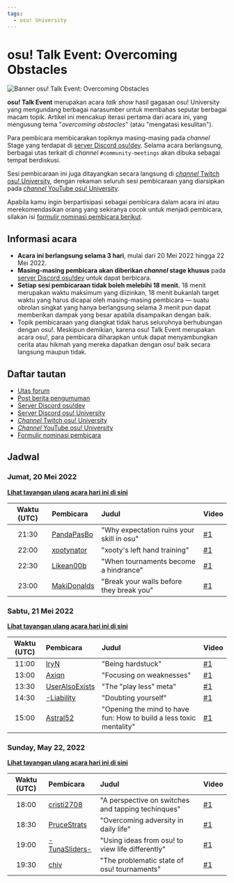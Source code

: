 ```yaml
---
tags:
  - osu! University
---
```


# osu! Talk Event: Overcoming Obstacles

![Banner osu! Talk Event: Overcoming Obstacles](/wiki/shared/news/2022-05-19-osu-talk-event-overcoming-obstacles/ote-newspost-banner.png)

**osu! Talk Event** merupakan acara *talk show* hasil gagasan osu! University yang mengundang berbagai narasumber untuk membahas seputar berbagai macam topik. Artikel ini mencakup iterasi pertama dari acara ini, yang mengusung tema "*overcoming obstacles*" (atau "mengatasi kesulitan").

Para pembicara membicarakan topiknya masing-masing pada *channel* Stage yang terdapat di [server Discord osu!dev](/wiki/Community/osu!dev_Discord_server). Selama acara berlangsung, berbagai utas terkait di *channel* `#community-meetings` akan dibuka sebagai tempat berdiskusi.

Sesi pembicaraan ini juga ditayangkan secara langsung di [*channel* Twitch osu! University](https://twitch.tv/osuuniversity), dengan rekaman seluruh sesi pembicaraan yang diarsipkan pada [*channel* YouTube osu! University](https://www.youtube.com/c/osuuniversity).

Apabila kamu ingin berpartisipasi sebagai pembicara dalam acara ini atau merekomendasikan orang yang sekiranya cocok untuk menjadi pembicara, silakan isi [formulir nominasi pembicara berikut](https://forms.gle/HCD6ac8JwURGh8zx8).

## Informasi acara

- **Acara ini berlangsung selama 3 hari**, mulai dari 20 Mei 2022 hingga 22 Mei 2022.
- **Masing-masing pembicara akan diberikan *channel* stage khusus** pada [server Discord osu!dev](https://discord.gg/ppy) untuk dapat berbicara.
- **Setiap sesi pembicaraan tidak boleh melebihi 18 menit.** 18 menit merupakan waktu maksimum yang diizinkan, 18 menit bukanlah target waktu yang harus dicapai oleh masing-masing pembicara — suatu obrolan singkat yang hanya berlangsung selama 3 menit pun dapat memberikan dampak yang besar apabila disampaikan dengan baik.
- Topik pembicaraan yang diangkat tidak harus seluruhnya berhubungan dengan osu!. Meskipun demikian, karena osu! Talk Event merupakan acara osu!, para pembicara diharapkan untuk dapat menyambungkan cerita atau hikmah yang mereka dapatkan dengan osu! baik secara langsung maupun tidak.

## Daftar tautan

- [Utas forum](https://osu.ppy.sh/community/forums/topics/1574152)
- [Post berita pengumuman](https://osu.ppy.sh/home/news/2022-05-19-osu-talk-event-overcoming-obstacles)
- [Server Discord osu!dev](/wiki/Community/osu!dev_Discord_server)
- [Server Discord osu! University](https://discord.gg/QubdHdnBVg)
- [*Channel* Twitch osu! University](https://twitch.tv/osuuniversity)
- [*Channel* YouTube osu! University](https://www.youtube.com/c/osuuniversity)
- [Formulir nominasi pembicara](https://forms.gle/HCD6ac8JwURGh8zx8)

## Jadwal

### Jumat, 20 Mei 2022

**[Lihat tayangan ulang acara hari ini di sini](https://www.youtube.com/watch?v=dXwMiPBiQpk)**

| Waktu (UTC) | Pembicara | Judul | Video |
| :-: | :-- | :-- | :-- |
| 21:30 | [PandaPasBo](https://osu.ppy.sh/users/10262231) | "Why expectation ruins your skill in osu" | [#1](https://www.youtube.com/watch?v=ES-gjqgu0i8) |
| 22:00 | [xootynator](https://osu.ppy.sh/users/3717598) | "xooty's left hand training" | [#1](https://www.youtube.com/watch?v=vkEw7YF_8fA) |
| 22:30 | [Likean00b](https://osu.ppy.sh/users/4860447) | "When tournaments become a hindrance" | [#1](https://www.youtube.com/watch?v=Ll5itEiaZko) |
| 23:00 | [MakiDonalds](https://osu.ppy.sh/users/11610772) | "Break your walls before they break you" | [#1](https://www.youtube.com/watch?v=NU6JRqGrEGg) |

### Sabtu, 21 Mei 2022

**[Lihat tayangan ulang acara hari ini di sini](https://www.youtube.com/watch?v=YLaFZup2mFo)**

| Waktu (UTC) | Pembicara | Judul | Video |
| :-: | :-- | :-- | :-- |
| 11:00 | [IryN](https://osu.ppy.sh/users/17909384) | "Being hardstuck" | [#1](https://www.youtube.com/watch?v=jbKdUhsJKh8) |
| 13:00 | [Axiqn](https://osu.ppy.sh/users/21130016) | "Focusing on weaknesses" | [#1](https://www.youtube.com/watch?v=pGBBxAM7QkU) |
| 13:30 | [UserAlsoExists](https://osu.ppy.sh/users/19036931) | "The "play less" meta" | [#1](https://www.youtube.com/watch?v=qQvVtu19CnM) |
| 14:30 | [-Liability](https://osu.ppy.sh/users/12260184) | "Doubting yourself" | [#1](https://www.youtube.com/watch?v=_dGxynP9HSs) |
| 15:00 | [Astral52](https://osu.ppy.sh/users/11936432) | "Opening the mind to have fun: How to build a less toxic mentality" | [#1](https://www.youtube.com/watch?v=hJUwU8YLUUg) |

### Sunday, May 22, 2022

**[Lihat tayangan ulang acara hari ini di sini](https://www.youtube.com/watch?v=TICCyoj1F1U)**

| Waktu (UTC) | Pembicara | Judul | Video |
| :-: | :-- | :-- | :-- |
| 18:00 | [cristi2708](https://osu.ppy.sh/users/7552300) | "A perspective on switches and tapping techinques" | [#1](https://www.youtube.com/watch?v=_KhDLQJ0-nc) |
| 18:30 | [PruceStrats](https://osu.ppy.sh/users/16518886) | "Overcoming adversity in daily life" | [#1](https://www.youtube.com/watch?v=4iY_Rv0lobU) |
| 19:00 | [-TunaSliders-](https://osu.ppy.sh/users/15420104) | "Using ideas from osu! to view life differently" | [#1](https://www.youtube.com/watch?v=fKXmq-udD-Q) |
| 19:30 | [chiv](https://osu.ppy.sh/users/6701656) | "The problematic state of osu! tournaments" | [#1](https://www.youtube.com/watch?v=g7CtcSctWSI) |
